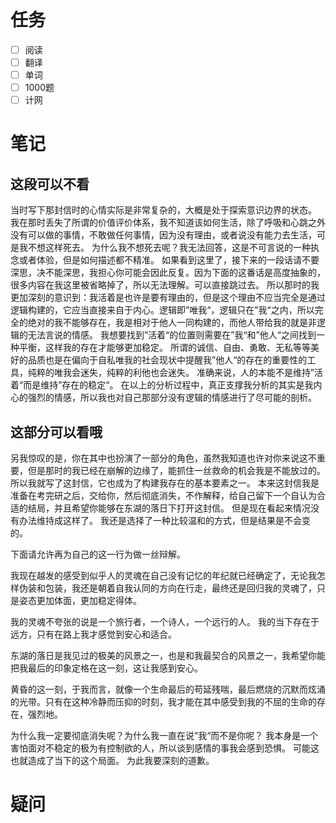 ```toc
```
# 任务
- [ ] 阅读
- [ ] 翻译
- [ ] 单词
- [ ] 1000题
- [ ] 计网

# 笔记
## 这段可以不看
当时写下那封信时的心情实际是非常复杂的，大概是处于探索意识边界的状态。
我在那时丢失了所谓的价值评价体系，我不知道该如何生活，除了呼吸和心跳之外没有可以做的事情，不敢做任何事情，因为没有理由，或者说没有能力去生活，可是我不想这样死去。
为什么我不想死去呢？我无法回答，这是不可言说的一种执念或者体验，但是如何描述都不精准。
如果看到这里了，接下来的一段话请不要深思，决不能深思，我担心你可能会因此反复。因为下面的这番话是高度抽象的，很多内容在我这里被省略掉了，所以无法理解。可以直接跳过去。
所以那时的我更加深刻的意识到：我活着是也许是要有理由的，但是这个理由不应当完全是通过逻辑构建的，它应当直接来自于内心。逻辑即”唯我“，逻辑只在”我“之内，所以完全的绝对的我不能够存在，我是相对于他人一同构建的，而他人带给我的就是非逻辑的无法言说的情感。
我想要找到”活着“的位置则需要在”我“和”他人“之间找到一种平衡，这样我的存在才能够更加稳定。
所谓的诚信、自由、勇敢、无私等等美好的品质也是在偏向于自私唯我的社会现状中提醒我”他人“的存在的重要性的工具，纯粹的唯我会迷失，纯粹的利他也会迷失。
准确来说，人的本能不是维持”活着“而是维持”存在的稳定“。
在以上的分析过程中，真正支撑我分析的其实是我内心的强烈的情感，所以我也对自己那部分没有逻辑的情感进行了尽可能的剖析。

## 这部分可以看哦
另我惊叹的是，你在其中也扮演了一部分的角色，虽然我知道也许对你来说这不重要，但是那时的我已经在崩解的边缘了，能抓住一丝救命的机会我是不能放过的。所以我就写了这封信，它也成为了构建我存在的基本要素之一。
本来这封信我是准备在考完研之后，交给你，然后彻底消失，不作解释，给自己留下一个自认为合适的结局，并且希望你能够在东湖的落日下打开这封信。
但是现在看起来情况没有办法维持成这样了。
我还是选择了一种比较温和的方式，但是结果是不会变的。

下面请允许再为自己的这一行为做一丝辩解。

我现在越发的感受到似乎人的灵魂在自己没有记忆的年纪就已经确定了，无论我怎样伪装和包装，我还是朝着自我认同的方向在行走，最终还是回归我的灵魂了，只是姿态更加体面，更加稳定得体。

我的灵魂不夸张的说是一个旅行者，一个诗人，一个远行的人。
我的当下存在于远方，只有在路上我才感觉到安心和适合。

东湖的落日是我见过的极美的风景之一，也是和我最契合的风景之一，我希望你能把我最后的印象定格在这一刻，这让我感到安心。

黄昏的这一刻，于我而言，就像一个生命最后的苟延残喘，最后燃烧的沉默而炫涌的光带。只有在这种冷静而压抑的时刻，我才能在其中感受到我的不屈的生命的存在，强烈地。

为什么我一定要彻底消失呢？为什么我一直在说”我“而不是你呢？
我本身是一个害怕面对不稳定的极为有控制欲的人，所以谈到感情的事我会感到恐惧。
可能这也就造成了当下的这个局面。
为此我要深刻的道歉。


# 疑问



